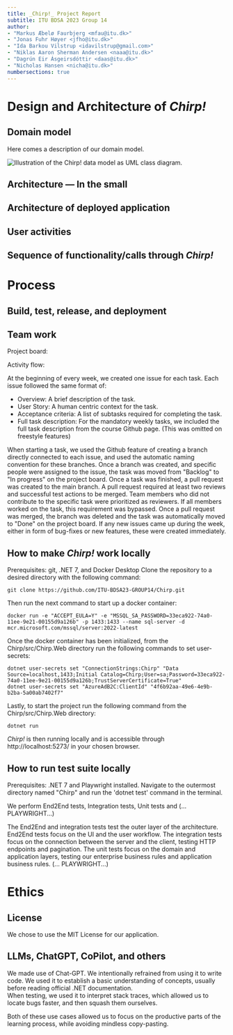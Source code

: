 ```yaml
---
title: _Chirp!_ Project Report
subtitle: ITU BDSA 2023 Group 14
author:
- "Markus Æbelø Faurbjerg <mfau@itu.dk>"
- "Jonas Fuhr Høyer <jfho@itu.dk>"
- "Ida Barkou Vilstrup <idavilstrup@gmail.com>"
- "Niklas Aaron Sherman Andersen <naaa@itu.dk>"
- "Dagrún Eir Ásgeirsdóttir <daas@itu.dk>"
- "Nicholas Hansen <nicha@itu.dk>"
numbersections: true
---
```


# Design and Architecture of _Chirp!_

## Domain model

Here comes a description of our domain model.

![Illustration of the _Chirp!_ data model as UML class diagram.](docs/images/domain_model.png)

## Architecture — In the small

## Architecture of deployed application

## User activities

## Sequence of functionality/calls through _Chirp!_

# Process

## Build, test, release, and deployment

## Team work
Project board:


Activity flow:

At the beginning of every week, we created one issue for each task. Each issue followed the same format of:
- Overview: A brief description of the task.
- User Story: A human centric context for the task.
- Acceptance criteria: A list of subtasks required for completing the task.
- Full task description: For the mandatory weekly tasks, we included the full task description from the course Github page. (This was omitted on freestyle features)

When starting a task, we used the Github feature of creating a branch directly connected to each issue, and used the automatic naming convention for these branches. 
Once a branch was created, and specific people were assigned to the issue, the task was moved from "Backlog" to "In progress" on the project board.
Once a task was finished, a pull request was created to the main branch. 
A pull request required at least two reviews and successful test actions to be merged. Team members who did not contribute to the specific task were prioritized as reviewers. If all members worked on the task, this requirement was bypassed.
Once a pull request was merged, the branch was deleted and the task was automatically moved to "Done" on the project board.
If any new issues came up during the week, either in form of bug-fixes or new features, these were created immediately. 

## How to make _Chirp!_ work locally
Prerequisites: git, .NET 7, and Docker Desktop
Clone the repository to a desired directory with the following command:
```
git clone https://github.com/ITU-BDSA23-GROUP14/Chirp.git
```
Then run the next command to start up a docker container:
```
docker run -e "ACCEPT_EULA=Y" -e "MSSQL_SA_PASSWORD=33eca922-74a0-11ee-9e21-00155d9a126b" -p 1433:1433 --name sql-server -d mcr.microsoft.com/mssql/server:2022-latest
```
Once the docker container has been initialized, from the Chirp/src/Chirp.Web directory run the following commands to set user-secrets:
```
dotnet user-secrets set "ConnectionStrings:Chirp" "Data Source=localhost,1433;Initial Catalog=Chirp;User=sa;Password=33eca922-74a0-11ee-9e21-00155d9a126b;TrustServerCertificate=True"
dotnet user-secrets set "AzureAdB2C:ClientId" "4f6b92aa-49e6-4e9b-b2ba-5a00ab7402f7"
```
Lastly, to start the project run the following command from the Chirp/src/Chirp.Web directory:
```
dotnet run
```
_Chirp!_ is then running locally and is accessible through http://localhost:5273/ in your chosen browser.

## How to run test suite locally
Prerequisites: .NET 7 and Playwright installed.
Navigate to the outermost directory named "Chirp" and run the 'dotnet test' command in the terminal.

We perform End2End tests, Integration tests, Unit tests and (... PLAYWRIGHT...)

The End2End and integration tests test the outer layer of the architecture. 
End2End tests focus on the UI and the user workflow.
The integration tests focus on the connection between the server and the client, testing HTTP endpoints and pagination. 
The unit tests focus on the domain and application layers, testing our enterprise business rules and application business rules.
(... PLAYWRIGHT...)


# Ethics

## License
We chose to use the MIT License for our application.

## LLMs, ChatGPT, CoPilot, and others
We made use of Chat-GPT.
We intentionally refrained from using it to write code.
We used it to establish a basic understanding of concepts, usually before reading official .NET documentation.  
When testing, we used it to interpret stack traces, which allowed us to locate bugs faster, and then squash them ourselves.

Both of these use cases allowed us to focus on the productive parts of the learning process, while avoiding mindless copy-pasting.